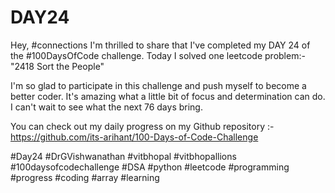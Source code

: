 # DAY24
Hey, #connections I'm thrilled to share that I've completed my DAY 24 of the #100DaysOfCode challenge. Today I solved one leetcode problem:- "2418 Sort the People"

I'm so glad to participate in this challenge and push myself to become a better coder. It's amazing what a little bit of focus and determination can do. I can't wait to see what the next 76 days bring.

You can check out my daily progress on my Github repository :- https://github.com/its-arihant/100-Days-of-Code-Challenge

#Day24 #DrGVishwanathan #vitbhopal #vitbhopallions #100daysofcodechallenge #DSA #python #leetcode #programming #progress #coding #array #learning
